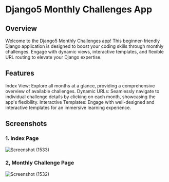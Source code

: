 # Django5 Monthly Challenges App
## Overview
Welcome to the Django5 Monthly Challenges app! This beginner-friendly Django application is designed to boost your coding skills through monthly challenges. Engage with dynamic views, interactive templates, and flexible URL routing to elevate your Django expertise.

## Features
Index View: Explore all months at a glance, providing a comprehensive overview of available challenges.
Dynamic URLs: Seamlessly navigate to individual challenge details by clicking on each month, showcasing the app's flexibility.
Interactive Templates: Engage with well-designed and interactive templates for an immersive learning experience.
## Screenshots
### 1. Index Page
![Screenshot (1533)](https://github.com/striderzz/Django-Daily-Challenges-Webapp/assets/72110940/f8c52c23-cc5a-4268-a3f4-7c15709910bb)

### 2, Monthly Challenge Page
![Screenshot (1532)](https://github.com/striderzz/Django-Daily-Challenges-Webapp/assets/72110940/98324f67-6885-4a72-8c0d-f9acb82826a3)
